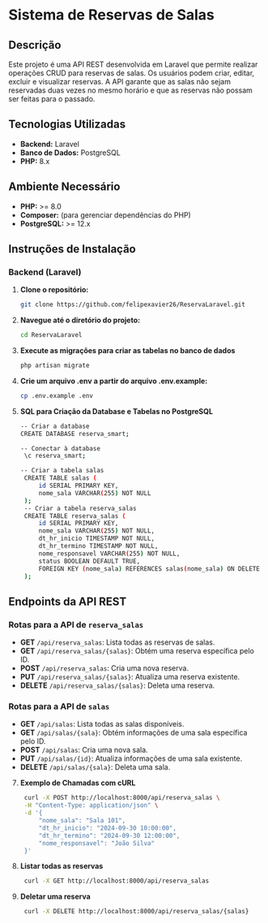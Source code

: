 # Sistema de Reservas de Salas

## Descrição

Este projeto é uma API REST desenvolvida em Laravel que permite realizar operações CRUD para reservas de salas. Os usuários podem criar, editar, excluir e visualizar reservas. A API garante que as salas não sejam reservadas duas vezes no mesmo horário e que as reservas não possam ser feitas para o passado.

## Tecnologias Utilizadas

- **Backend:** Laravel
- **Banco de Dados:** PostgreSQL
- **PHP:** 8.x

## Ambiente Necessário

- **PHP:** >= 8.0
- **Composer:** (para gerenciar dependências do PHP)
- **PostgreSQL:** >= 12.x

## Instruções de Instalação

### Backend (Laravel)

1. **Clone o repositório:**
   ```bash
   git clone https://github.com/felipexavier26/ReservaLaravel.git

2. **Navegue até o diretório do projeto:**
   ```bash
   cd ReservaLaravel

3. **Execute as migrações para criar as tabelas no banco de dados**
   ```bash
   php artisan migrate

4. **Crie um arquivo .env a partir do arquivo .env.example:**
   ```bash
   cp .env.example .env


5. **SQL para Criação da Database e Tabelas no PostgreSQL**
   ```bash
   -- Criar a database
   CREATE DATABASE reserva_smart;

   -- Conectar à database
    \c reserva_smart;

   -- Criar a tabela salas
    CREATE TABLE salas (
        id SERIAL PRIMARY KEY,
        nome_sala VARCHAR(255) NOT NULL
    );
    -- Criar a tabela reserva_salas
    CREATE TABLE reserva_salas (
        id SERIAL PRIMARY KEY,
        nome_sala VARCHAR(255) NOT NULL,
        dt_hr_inicio TIMESTAMP NOT NULL,
        dt_hr_termino TIMESTAMP NOT NULL,
        nome_responsavel VARCHAR(255) NOT NULL,
        status BOOLEAN DEFAULT TRUE,
        FOREIGN KEY (nome_sala) REFERENCES salas(nome_sala) ON DELETE CASCADE
    );


## Endpoints da API REST

### Rotas para a API de `reserva_salas`
- **GET** `/api/reserva_salas`: Lista todas as reservas de salas.
- **GET** `/api/reserva_salas/{salas}`: Obtém uma reserva específica pelo ID.
- **POST** `/api/reserva_salas`: Cria uma nova reserva.
- **PUT** `/api/reserva_salas/{salas}`: Atualiza uma reserva existente.
- **DELETE** `/api/reserva_salas/{salas}`: Deleta uma reserva.

### Rotas para a API de `salas`
- **GET** `/api/salas`: Lista todas as salas disponíveis.
- **GET** `/api/salas/{sala}`: Obtém informações de uma sala específica pelo ID.
- **POST** `/api/salas`: Cria uma nova sala.
- **PUT** `/api/salas/{id}`: Atualiza informações de uma sala existente.
- **DELETE** `/api/salas/{sala}`: Deleta uma sala.



7. **Exemplo de Chamadas com cURL**
   ```bash
    curl -X POST http://localhost:8000/api/reserva_salas \
    -H "Content-Type: application/json" \
    -d '{
        "nome_sala": "Sala 101",
        "dt_hr_inicio": "2024-09-30 10:00:00",
        "dt_hr_termino": "2024-09-30 12:00:00",
        "nome_responsavel": "João Silva"
    }'

8. **Listar todas as reservas**
   ```bash
    curl -X GET http://localhost:8000/api/reserva_salas

9. **Deletar uma reserva**
   ```bash
    curl -X DELETE http://localhost:8000/api/reserva_salas/{salas}
